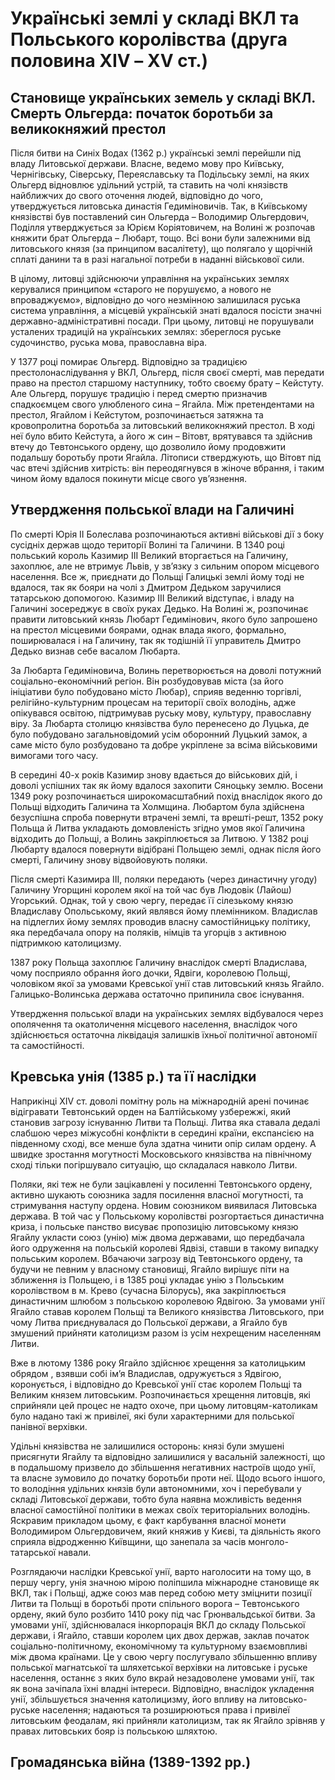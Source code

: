 Українські землі у складі ВКЛ та Польського королівства (друга половина ХІV – ХV ст.)
=====================================
Становище українських земель у складі ВКЛ. Смерть Ольгерда: початок боротьби за великокняжий престол
---------------------

<p>Після битви на Синіх Водах (1362 р.) українські землі перейшли під владу Литовської держави. Власне, ведемо мову про Київську, Чернігівську, Cіверську, Переяславську та Подільську землі, на яких Ольгерд відновлює удільний устрій, та ставить на чолі князівств найближчих до свого оточення людей, відповідно до чого, утверджується литовська династія Гедиміновичів. Так, в Київському князівстві був поставлений син Ольгерда – Володимир Ольгердович, Поділля утверджується за Юрієм Коріятовичем, на Волині ж розпочав княжити брат Ольгерда – Любарт, тощо. Всі вони були залежними від литовського князя (за принципом васалітету), що полягало у щорічній сплаті данини та в разі нагальної потреби в наданні військової сили.</p>
<p>В цілому, литовці здійснюючи управління на українських землях керувалися принципом «старого не порушуємо, а нового не впроваджуємо», відповідно до чого незмінною залишилася руська система управління, а місцевій українській знаті вдалося посісти значні державно-адміністративні посади. При цьому, литовці не порушували усталених традицій  на українських землях: збереглося руське судочинство, руська мова, православна віра. </p>
<p>У 1377 році помирає Ольгерд. Відповідно за традицією престолонаслідування у ВКЛ, Ольгерд, після своєї смерті, мав передати право на престол старшому наступнику, тобто своєму брату – Кейстуту. Але Ольгерд, порушує традицію і перед смертю призначив спадкоємцем свого улюбленого сина – Ягайла. Між претендентами на престол, Ягайлом і Кейстутом, розпочинається затяжна та кровопролитна боротьба за литовський великокняжий престол. В ході неї було вбито Кейстута, а його ж син – Вітовт, врятувався та здійснив втечу до Тевтонського ордену, що дозволило йому продовжити подальшу боротьбу проти Ягайла. Літописи стверджують, що Вітовт під час втечі здійснив хитрість: він переодягнувся в жіноче вбрання, і таким чином йому вдалося покинути місце свого ув’язнення.</p>

Утвердження польської влади на Галичині
---------------------
<p>По смерті Юрія ІІ Болеслава розпочинаються активні військові дії з боку сусідніх держав щодо території Волині та Галичини. В 1340 році польський король Казимир ІІІ Великий вторгається на Галичину, захоплює, але не втримує Львів, у зв’язку з сильним опором місцевого населення. Все ж,  приєднати до Польщі Галицькі землі йому тоді не вдалося, так як бояри на чолі з Дмитром Дедьком заручилися татарською допомогою. Казимир ІІІ Великий відступає, і владу на Галичині зосереджує в своїх руках Дедько. На Волині ж, розпочинає правити литовський князь Любарт Гедимінович, якого було запрошено на престол місцевими боярами, однак влада якого, формально, поширювалася і на Галичину, так як тодішній її управитель Дмитро Дедько визнав себе васалом Любарта.</p>
<p>За Любарта Гедиміновича, Волинь перетворюється на доволі потужний соціально-економічний регіон. Він розбудовував міста (за його ініціативи було побудовано місто Любар), сприяв веденню торгівлі, релігійно-культурним процесам на території своїх володінь, адже опікувався освітою, підтримував руську мову, культуру, православну віру. За Любарта столицю князівства було перенесено до Луцька,  де було побудовано загальновідомий усім оборонний Луцький замок, а саме місто було розбудовано та добре укріплене за всіма військовими вимогами того часу.</p>
<p>В середині 40-х років Казимир знову вдається до військових дій, і доволі успішних так як йому вдалося захопити Сяноцьку землю. Восени 1349 року розпочинається широкомасштабний похід внаслідок якого до Польщі відходить Галичина та Холмщина. Любартом була здійснена безуспішна спроба повернути втрачені землі, та врешті-решт, 1352 року Польща 	й Литва укладають домовленість згідно умов якої Галичина відходить до Польщі,  а Волинь закріплюється за Литвою. У 1382 році Любарту вдалося повернути відібрані Польщею землі, однак після його смерті, Галичину знову відвойовують поляки. </p>
<p>Після смерті Казимира ІІІ, поляки передають (через династичну угоду) Галичину Угорщині королем якої на той час був Людовік (Лайош) Угорський. Однак, той у свою чергу, передає її сілезькому князю Владиславу Опольському, який являвся йому племінником. Владислав на підлеглих йому землях проводив власну самостійницьку політику, яка передбачала опору на поляків, німців та угорців з активною підтримкою католицизму.</p>
<p>1387 року Польща захоплює Галичину внаслідок смерті Владислава, чому посприяло обрання  його дочки, Ядвіги, королевою Польщі, чоловіком якої за умовами Кревської унії став литовський князь Ягайло. Галицько-Волинська держава остаточно припинила своє існування. </p>
<p>Утвердження польської влади на українських землях відбувалося через ополячення та окатоличення місцевого населення, внаслідок чого здійснюється остаточна ліквідація залишків їхньої політичної автономії та самостійності.</p>

Кревська унія (1385 р.) та її наслідки 
---------------------
<p>Наприкінці XIV ст. доволі помітну роль на міжнародній арені починає відігравати Тевтонський орден на Балтійському узбережжі, який становив загрозу існуванню Литви та Польщі. Литва яка ставала дедалі слабшою через міжусобні конфлікти в середині країни, експансією на південному сході, все менше була здатна чинити опір силам ордену. А швидке зростання могутності Московського князівства на північному сході тільки погіршувало ситуацію, що складалася навколо Литви. </p>
<p>Поляки, які теж не були зацікавлені у посиленні Тевтонського ордену, активно шукають союзника задля посилення власної могутності, та стримування наступу ордена. Новим союзником виявилася Литовська держава. В той час у Польському королівстві розгортається династична криза, і польське панство висуває пропозицію литовському князю Ягайлу укласти союз (унію) між двома державами, що передбачала його одруження на польській королеві Ядвізі, ставши в такому випадку польським королем. Вбачаючи загрозу від Тевтонського ордену, та будучи не певним у власному становищі, Ягайло вирішує піти на зближення із Польщею, і в 1385 році укладає унію з Польським королівством в м. Крево (сучасна Білорусь), яка закріплюється династичним шлюбом з польською королевою Ядвігою. За умовами унії Ягайло ставав королем Польщі та Великого князівства Литовського, при чому Литва приєднувалася до Польської держави, а Ягайло був змушений прийняти католицизм разом із усім нехрещеним населенням Литви.</p>
<p>Вже в лютому 1386 року Ягайло здійснює хрещення за католицьким обрядом , взявши собі ім’я Владислав, одружується з Ядвігою, коронується, і відповідно до Кревської унії стає королем Польщі та Великим князем литовським. Розпочинається хрещення литовців, які сприйняли цей процес не надто охоче, при цьому литовцям-католикам було надано такі ж привілеї, які були характерними для польської панівної верхівки.</p>
<p>Удільні князівства не залишилися осторонь: князі були змушені присягнути Ягайлу та відповідно залишилися у васальній залежності, що в подальшому призвело до збільшення негативних настроїв щодо унії, та власне зумовило до початку боротьби проти неї. Щодо всього іншого, то володіння удільних князів були автономними, хоч і перебували у складі Литовської держави, тобто була наявна можливість ведення власної самостійної політики в межах своїх територіальних володінь. Яскравим прикладом цьому, є факт карбування власної монети Володимиром Ольгердовичем, який княжив у Києві, та діяльність якого сприяла відродженню Київщини, що занепала за часів монголо-татарської навали.</p>
<p>Розглядаючи наслідки Кревської унії, варто наголосити на тому що, в першу чергу, унія значною мірою поліпшила міжнародне становище як ВКЛ, так і Польщі, адже союз мав перед собою мету зміцнити позиції Литви та Польщі в боротьбі проти спільного ворога – Тевтонського ордену, який було розбито 1410 року під час Грюнвальдської битви. За умовами унії, здійснювалася інкорпорація ВКЛ до складу Польської держави, і Ягайло, ставши королем цих двох держав, заклав початок соціально-політичному, економічному та культурному взаємовпливі між двома країнами. Це у свою чергу послугувало збільшенню впливу польської магнатської та шляхетської верхівки на литовське і руське населення, останнє з яких було вкрай незадоволене умовами унії, так як вона зачіпала їхні владні інтереси. Відповідно, внаслідок укладення унії, збільшується значення католицизму, його впливу на литовсько-руське населення; надаються та розширюються права і привілеї литовським феодалам, які прийняли католицизм, так як Ягайло зрівняв у правах литовських бояр із польською шляхтою.</p>

Громадянська війна (1389-1392 рр.)
---------------------